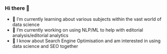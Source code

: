 ### Hi there 👋

- 🌱 I’m currently learning about various subjects within the vast world of data science
- 🔭 I’m currently working on using NLP/ML to help with editorial analysis/editorial analytics
- 🔎 I know about Search Engine Optimisation and am interested in using data science and SEO together

<!--
**tomfbush/tomfbush** is a ✨ _special_ ✨ repository because its `README.md` (this file) appears on your GitHub profile.

Here are some ideas to get you started:

- 🔭 I’m currently working on ...
- 🌱 I’m currently learning ...
- 👯 I’m looking to collaborate on ...
- 🤔 I’m looking for help with ...
- 💬 Ask me about ...
- 📫 How to reach me: ...
- 😄 Pronouns: ...
- ⚡ Fun fact: ...
-->
